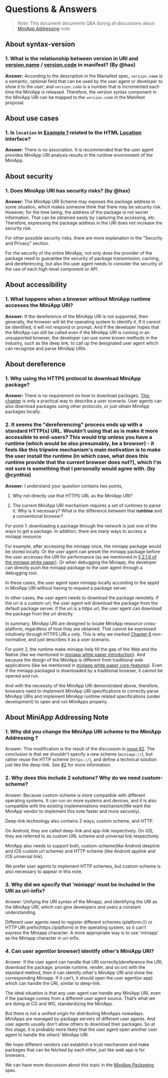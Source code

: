 # Questions & Answers

> Note: This document documents Q&A during all discussions about [MiniApp Addressing](https://w3c.github.io/miniapp-addressing/) note.

## About syntax-version

### 1. What is the relationship between version in URI and [version.name](https://www.w3.org/TR/miniapp-manifest/#version-name) / [version.code](https://www.w3.org/TR/miniapp-manifest/#code-member) in manifest? (By @hax)

**Answer:** According to the description in the Maniafest spec, `version.name` is a semantic, optional field that can be used by the user agent or developer to show it to the user; and `version.code` is a number that is incremented each time the MiniApp is released. Therefore, the version syntax component in the MiniApp URI can be mapped to the `version.code` in the Manifest proposal.



## About use cases

### 1. Is `location` in [Example 1](https://w3c.github.io/miniapp/specs/uri/#example-1-use-miniapp-uri-in-a-mini-app-1-miniapp-uri) related to the HTML [Location](https://html.spec.whatwg.org/multipage/history.html#the-location-interface) interface?

**Answer:** There is no association. It is recommended that the user agent provides MiniApp URI analysis results in the runtime environment of the MiniApp.



## About security

### 1. Does MiniApp URI has security risks? (by @hax)

**Answer:** The MiniApp URI Scheme may exposes the package address in some situation, which makes someone think that there may be security risk.  However, for the time being, the address of the package is not secret information. That can be obtained easily by capturing the accessing, etc. Therefore, expressing the package address in the URI does not increase the security risk.

For other possible security risks, there are more explanation in the "Security and Privacy" section.

For the security of the entire MiniApp, not only does the provider of the package need to guarantee the security of package transmission, caching, and dereferencing, but also the user agent needs to consider the security of the use of each high-level component or API.



## About accessibility

### 1. What happens when a browser without MiniApp runtime accesses the MiniApp URI?
**Answer:**  If the dereference of the MiniApp URI is not supported, then generally, the browser will let the operating system to identify it. If it cannot be identified, it will not respond or prompt.
And if the developer hopes that the MiniApp can still be called even if the MiniApp URI is running in an unsupported browser, the developer can use some known methods in the industry, such as the deep link, to call up the designated user agent which can recognize and parse MiniApp URIs.




## About dereference

### 1. Why using the HTTPS protocol to download MiniApp package?

**Answer:** There is no requirement on how to download packages. [This chapter](https://w3c.github.io/miniapp/specs/uri/#https) is only a practical way to describe a user scenario. User agents can also download packages using other protocols, or just obtain MiniApp packages locally.



### 2. It seems the "dereferencing" process ends up with a standard HTTP(s) URL. Wouldn't using that as is make it more accessible to end-users? This would trip unless you have a runtime (which would be also presumably, be a browser) - it feels like this tripwire mechanism's main motivation is to make the user install the runtime (in which case, what does this runtime provide that the current browser does not?), which I'm not sure is something that I personally would agree with. (by @cynthia)

**Answer:** I understand your question contains two points,

1. Why not directly use that HTTPS URL as the MiniApp URI?

2. The current MiniApp URI mechanism requires a set of runtimes to parse it. Why is it necessary? What is the difference between that **runtime** and a conventional browser?

For point 1: downloading a package through the network is just one of the ways to get a package. In addition, there are many ways to access a miniapp resource.


For example, after accessing the miniapp once, the miniapp package would be stored locally. Or the user agent can preset the miniapp package before the user accesses the URI for performance (as we mentioned in [§ 2.1.6 of the miniapp white paper](https://w3c.github.io/miniapp/white-paper/#performance-and-user-experience
)). Or when debugging the Miniapp, the developer can directly push the miniapp package to the user agent through a debugging tool.


In these cases, the user agent open miniapp locally according to the appId in MiniApp URI without having to request a package server.

In other cases, the user agent needs to download the package remotely. If the uri is a custom-url, the user agent will download the package from the default package server. If the uri is a https url, the user agent can download the package from the url directly.

In summary, MiniApp URI are designed to locate MiniApp resource cross-platform, regardless of how they are obtained. That cannot be expressed intuitively through HTTPS URLs only. This is why we marked [Chapter 6](https://w3c.github.io/miniapp/specs/uri/#https) non-normative, and just describes it as a user scenario.

For point 2, the runtime make miniapp help fill the gap of the Web and the Native (like we mentioned in [miniapp white paper introduction](https://w3c.github.io/miniapp/white-paper/#what-is-miniapp)). And because the design of the MiniApp is different from traditional web applications (like we mentioned in [miniapp white paper core-features](https://w3c.github.io/miniapp/white-paper/#core-features)). Even if the miniapp packaged is downloaded by a traditional browser, it cannot be opened and run.

And with the necessity of the MiniApp URI demonstrated above, therefore, browsers need to implement MiniApp URI specifications to correctly parse MiniApp URIs and implement MiniApp runtime related specifications (under development) to open and run MiniApps properly.

## About MiniApp Addressing Note

### 1. Why did you change the MiniApp URI scheme to the MiniApp Addressing ?
Answer: This modification is the result of the discussion in [issue #2](https://github.com/w3c/miniapp-addressing/issues/2). The conclusion is that we shouldn't specify a new scheme (`miniapp://`), but rather reuse the HTTP scheme (`https://`), and define a technical solution just like the deep-link. See [#2](https://github.com/w3c/miniapp-addressing/issues/2) for more information.

### 2. Why does this include 2 solutions? Why do we need custom-scheme?
Answer: Because custom-scheme is more compatible with different operating systems. It can run on more systems and devices, and it is also compatible with the existing implementations mechanism(We want the MiniApp vendor to implement this note faster and more securely).

Deep-link technology also contains 2 ways, custom scheme, and HTTP.

On Android, they are called deep-link and app-link respectively.
On iOS, they are referred to as custom URL scheme and universal link respectively.

MiniApp also needs to support both, custom-scheme(like Android deeplink and iOS custom url scheme) and HTTP scheme (like Android applink and iOS universal link).

We prefer user agents to implement HTTP schemes, but custom-scheme is also necessary to appear in this note.

### 3. Why did we specify that 'miniapp' must be included in the URI as uri-infix?
Answer: Unifying the URI syntax of the Minapp, and identifying the URI as the MiniApp URI, which can give developers and users a constant understanding.

Different user agents need to register different schemes (platform://) or HTTP URI prefix(https://platform) in the operating system, so it can’t express the Miniapp character.
A more appropriate way is to use 'miniapp' as the Miniapp character in uri-infix.

### 4. Can user agent(or browser) identify other’s MiniApp URI?
Answer: If the user agent can handle that URI correctly(dereference the URI, download the package, provide runtime, render, and so on) with the standard method, then it can identify other's MiniApp URI and show the corresponding Miniapp. If it can’t, it should open the user agent(or app) which can handle the URI, similar to deep-link.

The ideal situation is that any user agent can handle any MiniApp URI, even if the package comes from a different user agent source. That’s what we are doing at CG and WG, standardizing the MiniApp.

But there is not a unified origin for distributing MiniApps nowadays. MiniApps are managed by package servers of different user agents. And user agents usually don’t allow others to download their packages. So at this stage, it is probably more likely that the user agent open another user agent to handle the others' MiniApp URI.

We hope different vendors can establish a trust mechanism and make packages that can be fetched by each other, just like web app is for browsers.

We can have more discussion about this topic in the [MiniApp Packaging](https://w3c.github.io/miniapp-packaging/) spec.
